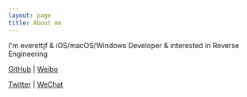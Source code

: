 ```yaml
---
layout: page
title: About me 
---
```


I'm everettjf & iOS/macOS/Windows Developer & interested in Reverse Engineering


[GitHub](https://github.com/everettjf) | [Weibo](https://weibo.com/everettjf) 

[Twitter](https://twitter.com/everettjf) | [WeChat](/images/mywechat.jpg) 

